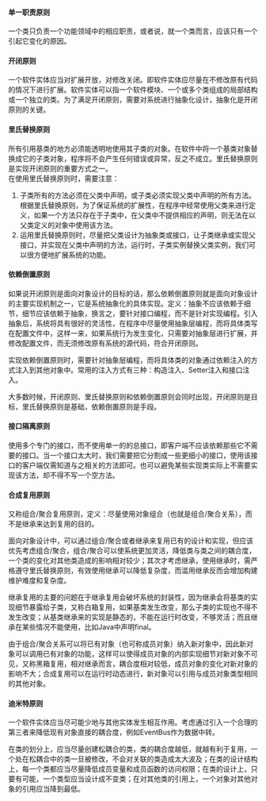 #### 单一职责原则
一个类只负责一个功能领域中的相应职责，或者说，就一个类而言，应该只有一个引起它变化的原因。

#### 开闭原则 
一个软件实体应当对扩展开放，对修改关闭。即软件实体应尽量在不修改原有代码的情况下进行扩展。软件实体可以指一个软件模块、一个或多个类组成的局部结构或一个独立的类。为了满足开闭原则，需要对系统进行抽象化设计，抽象化是开闭原则的关键。

#### 里氏替换原则
所有引用基类的地方必须能透明地使用其子类的对象。在软件中将一个基类对象替换成它的子类对象，程序将不会产生任何错误或异常，反之不成立。里氏替换原则是实现开闭原则的重要方式之一。  
在使用里氏替换原则时，需要注意：
1. 子类所有的方法必须在父类中声明，或子类必须实现父类中声明的所有方法。根据里氏替换原则，为了保证系统的扩展性，在程序中经常使用父类来进行定义，如果一个方法只存在于子类中，在父类中不提供相应的声明，则无法在以父类定义的对象中使用该方法。
2. 运用里氏替换原则时，尽量把父类设计为抽象类或接口，让子类继承或实现父接口，并实现在父类中声明的方法，运行时，子类实例替换父类实例，我们可以很方便地扩展系统的功能。

#### 依赖倒置原则
如果说开闭原则是面向对象设计的目标的话，那么依赖倒置原则就是面向对象设计的主要实现机制之一，它是系统抽象化的具体实现。定义：抽象不应该依赖于细节，细节应该依赖于抽象，换言之，要针对接口编程，而不是针对实现编程。引入抽象后，系统将具有很好的灵活性，在程序中尽量使用抽象层编程，而将具体类写在配置文件中，这样一来，如果系统行为发生变化，只需要对抽象层进行扩展，并修改配置文件，而无须修改原有系统的源代码，符合开闭原则。

实现依赖倒置原则时，需要针对抽象层编程，而将具体类的对象通过依赖注入的方式注入到其他对象中。常用的注入方式有三种：构造注入、Setter注入和接口注入。

大多数时候，开闭原则、里氏替换原则和依赖倒置原则会同时出现，开闭原则是目标，里氏替换原则是基础，依赖倒置原则是手段。

#### 接口隔离原则
使用多个专门的接口，而不使用单一的的总接口，即客户端不应该依赖那些它不需要的接口。当一个接口太大时，我们需要把它分割成一些更细小的接口，使用该接口的客户端仅需知道与之相关的方法即可。也可以避免某些实现类实际上不需要实现该方法，却不得不写一个空方法。

#### 合成复用原则
又称组合/聚合复用原则，定义：尽量使用对象组合（也就是组合/聚合关系），而不是继承来达到复用的目的。

面向对象设计中，可以通过组合/聚合或者继承来复用已有的设计和实现，但应该优先考虑组合/聚合，组合/聚合可以使系统更加灵活，降低类与类之间的耦合度，一个类的变化对其他类造成的影响相对较少；其次才考虑继承，使用继承时，需严格遵守里氏替换原则，有效使用继承可以降低复杂度，而滥用继承反而会增加构建维护难度和复杂度。

继承复用的主要的问题在于继承复用会破坏系统的封装性，因为继承会将基类的实现细节暴露给子类，又称白箱复用，如果基类发生改变，那么子类的实现也不得不发生改变；从基类继承来的实现是静态的，不能在运行时改变，不够灵活；而且继承在某些情况不能使用，比如Java中声明final。

由于组合/聚合关系可以将已有对象（也可称成员对象）纳入新对象中，因此新对象可以调用已有对象的功能，这样可以使得成员对象的内部实现细节对新对象不可见，又称黑箱复用，相对继承而言，耦合度相对较低，成员对象的变化对新对象的影响不大；合成复用可以在运行时动态进行，新对象可以引用与成员对象类型相同的其他对象。

#### 迪米特原则
一个软件实体应当尽可能少地与其他实体发生相互作用。考虑通过引入一个合理的第三者来降低现有对象直接的耦合度，例如EventBus作为数据中转。

在类的划分上，应当尽量创建松耦合的类，类的耦合度越低，就越有利于复用，一个处在松耦合中的类一旦被修改，不会对关联的类造成太大波及；在类的设计结构上，每一个类都应当尽量降低成员变量和成员函数的访问权限；在类的设计上，只要有可能，一个类型应当设计成不变类；在对其他类的引用上，一个对象对其他对象的引用应当降到最低。

